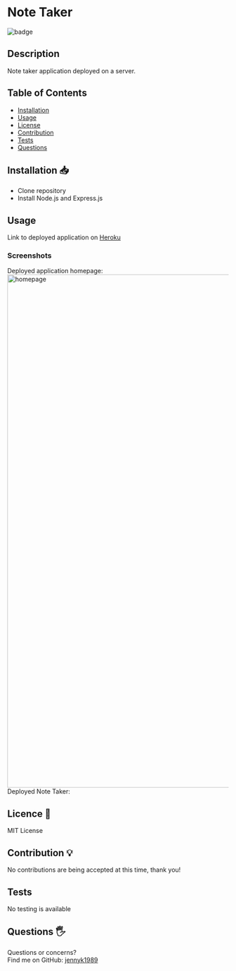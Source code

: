 # Note Taker
![badge](https://img.shields.io/badge/License-MIT-blue)
## Description
Note taker application deployed on a server.
## Table of Contents 
* [Installation](#Installation)
* [Usage](#Usage)
* [License](#License)
* [Contribution](#Contribution)
* [Tests](#Tests)
* [Questions](#Questions)
## Installation 📥
* Clone repository 
* Install Node.js and Express.js
## Usage
Link to deployed application on [Heroku](https://evening-citadel-87158.herokuapp.com/)
### Screenshots
Deployed application homepage:
<img width="1166" alt="homepage" src="https://user-images.githubusercontent.com/92952780/150719882-5cf27020-8db8-477c-b5a1-bc11f49c2638.png">
Deployed Note Taker:

## Licence 📃
MIT License
## Contribution 💡
No contributions are being accepted at this time, thank you!
## Tests
No testing is available 
## Questions 🖐️
Questions or concerns? </br>
Find me on GitHub: [jennyk1989](https://github.com/jennyk1989)